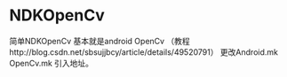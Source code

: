 # NDKOpenCv
简单NDKOpenCv
基本就是android OpenCv  （教程http://blog.csdn.net/sbsujjbcy/article/details/49520791）
更改Android.mk  OpenCv.mk 引入地址。
